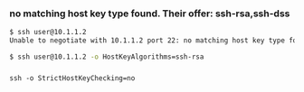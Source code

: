 

### no matching host key type found. Their offer: ssh-rsa,ssh-dss
```sh
$ ssh user@10.1.1.2
Unable to negotiate with 10.1.1.2 port 22: no matching host key type found. Their offer: ssh-rsa,ssh-dss

$ ssh user@10.1.1.2 -o HostKeyAlgorithms=ssh-rsa
```

### [](https://askubuntu.com/questions/123072/ssh-automatically-accept-keys)
```
ssh -o StrictHostKeyChecking=no
```

### 
```

```

### 
```

```

### 
```

```

### 
```

```

### 
```

```